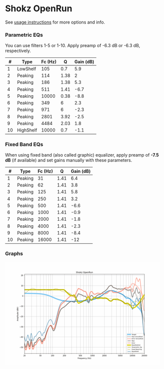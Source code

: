 # Shokz OpenRun
See [usage instructions](https://github.com/jaakkopasanen/AutoEq#usage) for more options and info.

### Parametric EQs
You can use filters 1-5 or 1-10. Apply preamp of -6.3 dB or -6.3 dB, respectively.

|   # | Type      |   Fc (Hz) |    Q |   Gain (dB) |
|-----|-----------|-----------|------|-------------|
|   1 | LowShelf  |       105 | 0.7  |         5.9 |
|   2 | Peaking   |       114 | 1.38 |         2   |
|   3 | Peaking   |       186 | 1.38 |         5.3 |
|   4 | Peaking   |       511 | 1.41 |        -6.7 |
|   5 | Peaking   |     10000 | 0.38 |        -8.8 |
|   6 | Peaking   |       349 | 6    |         2.3 |
|   7 | Peaking   |       971 | 6    |        -2.3 |
|   8 | Peaking   |      2801 | 3.92 |        -2.5 |
|   9 | Peaking   |      4484 | 2.03 |         1.8 |
|  10 | HighShelf |     10000 | 0.7  |        -1.1 |

### Fixed Band EQs
When using fixed band (also called graphic) equalizer, apply preamp of **-7.5 dB** (if available) and set gains manually with these parameters.

|   # | Type    |   Fc (Hz) |    Q |   Gain (dB) |
|-----|---------|-----------|------|-------------|
|   1 | Peaking |        31 | 1.41 |         6.4 |
|   2 | Peaking |        62 | 1.41 |         3.8 |
|   3 | Peaking |       125 | 1.41 |         5.8 |
|   4 | Peaking |       250 | 1.41 |         3.2 |
|   5 | Peaking |       500 | 1.41 |        -6.6 |
|   6 | Peaking |      1000 | 1.41 |        -0.9 |
|   7 | Peaking |      2000 | 1.41 |        -1.8 |
|   8 | Peaking |      4000 | 1.41 |        -2.3 |
|   9 | Peaking |      8000 | 1.41 |        -8.4 |
|  10 | Peaking |     16000 | 1.41 |       -12   |

### Graphs
![](./Shokz%20OpenRun.png)
